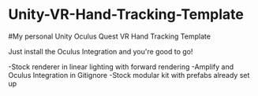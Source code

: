 # Unity-VR-Hand-Tracking-Template
#My personal Unity Oculus Quest VR Hand Tracking Template

Just install the Oculus Integration and you're good to go!

 -Stock renderer in linear lighting with forward rendering
 -Amplify and Oculus Integration in Gitignore
 -Stock modular kit with prefabs already set up
